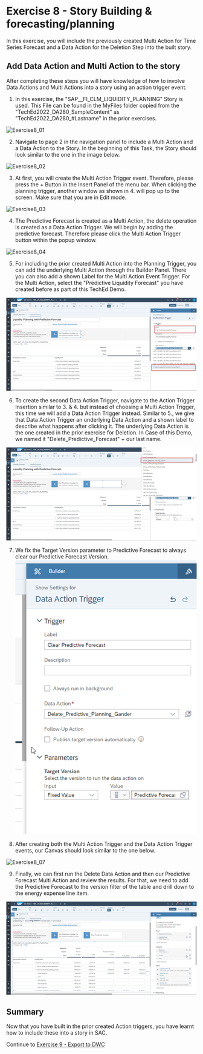 # Exercise 8 - Story Building & forecasting/planning
In this exercise, you will include the previously created Multi Action for Time Series Forecast and a Data Action for the Deletion Step into the built story.

## Add Data Action and Multi Action to the story

After completing these steps you will have knowledge of how to involve Data Actions and Multi Actions into a story using an action trigger event.

1. In this exercise, the "SAP__FI_CLM_LIQUIDITY_PLANNING" Story is used. This File can be found in the MyFiles folder copied from the "TechEd2022_DA280_SampleContent" as "TechEd2022_DA280_#Lastname" in the prior exercises.

![Exercise8_01](https://user-images.githubusercontent.com/112930664/202113235-af831d1b-ce88-4007-a411-52d6abc04fd5.png)

2. Navigate to page 2 in the navigation panel to include a Multi Action and a Data Action to the Story. In the beginning of this Task, the Story should look similar to the one in the image below.

![Exercise8_02](https://user-images.githubusercontent.com/112930664/202113238-c7f31173-6686-4f6d-9f6f-fa1980f247b1.png)

3. At first, you will create the Multi Action Trigger event. Therefore, please press the + Button in the Insert Panel of the menu bar. When clicking the planning trigger, another window as shown in 4. will pop up to the screen. Make sure that you are in Edit mode.

![Exercise8_03](https://user-images.githubusercontent.com/112930664/202113240-6f341a1e-6655-4da9-b2d5-bebb01e2039b.png)

4. The Predictive Forecast is created as a Multi Action, the delete operation is created as a Data Action Trigger. We will begin by adding the predictive forecast. Therefore please click the Multi Action Trigger button within the popup window.

![Exercise8_04](https://user-images.githubusercontent.com/112930664/202113242-aa140fc5-35f1-4e6f-9cb7-dffe75679c3a.png)

5. For including the prior created Multi Action into the Planning Trigger, you can add the underlying Multi Action through the Builder Panel. There you can also add a shown Label for the Multi Action Event Trigger. For the Multi Action, select the "Predictive Liquidity Forecast" you have created before as part of this TechEd Demo.

![](/exercises/8_Story_Building_Forecasting_Planning/images/8_MA.png)

6. To create the second Data Action Trigger, navigate to the Action Trigger Insertion similar to 3. & 4. but instead of choosing a Multi Action Trigger, this time we will add a Data Action Trigger instead. Similar to 5., we give that Data Action Trigger an underlying Data Action and a shown label to describe what happens after clicking it. The underlying Data Action is the one created in the prior exercise for Deletion. In Case of this Demo, we named it "Delete_Predictive_Forecast" + our last name.

![](/exercises/8_Story_Building_Forecasting_Planning/images/8_DA.png)

7. We fix the Target Version parameter to Predictive Forecast to always clear our Predictive Forecast Version.
![](/exercises/8_Story_Building_Forecasting_Planning/images/8_Parameter.png) 

8. After creating both the Multi Action Trigger and the Data Action Trigger events, our Canvas should look similar to the one below.

![Exercise8_07](https://user-images.githubusercontent.com/112930664/202113247-9c8b9447-13df-48ff-bb6c-9f1e4b566a81.png)

9. Finally, we can first run the Delete Data Action and then our Predictive Forecast Multi Action and review the results. For that, we need to add the Predictive Forecast to the version filter of the table and drill down to the energy expense line item.

![](/exercises/8_Story_Building_Forecasting_Planning/images/8_DrillDown.png)

## Summary

Now that you have built in the prior created Action triggers, you have learnt how to include these into a story in SAC.

Continue to [Exercise 9 - Export to DWC](../9_Export_to_DWC/README.md)
